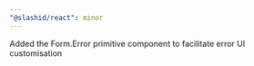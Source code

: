 ```yaml
---
"@slashid/react": minor
---
```


Added the Form.Error primitive component to facilitate error UI customisation

